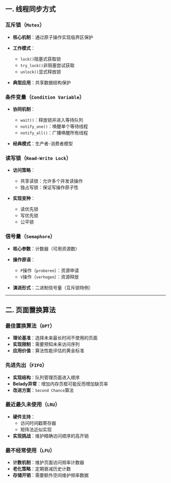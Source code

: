 ## 一. 线程同步方式

### 互斥锁（`Mutex`）
- **核心机制**：通过原子操作实现临界区保护
- **工作模式**：
  
  - `lock()`阻塞式获取锁
  - `try_lock()`非阻塞尝试获取
  - `unlock()`显式释放锁
- **典型应用**：共享数据结构保护

### 条件变量（`Condition Variable`）
- **协同机制**：
  
  - `wait()`：释放锁并进入等待队列
  - `notify_one()`：唤醒单个等待线程
  - `notify_all()`：广播唤醒所有线程
- **经典模式**：生产者-消费者模型

### 读写锁（`Read-Write Lock`）
- **访问策略**：
  
  - 共享读锁：允许多个并发读操作
  - 独占写锁：保证写操作原子性
- **实现变种**：
  
  - 读优先锁
  - 写优先锁
  - 公平锁

### 信号量（`Semaphore`）
- **核心参数**：计数器（可用资源数）
- **操作原语**：
  
  - `P`操作（`proberen`）：资源申请
  - `V`操作（`verhogen`）：资源释放
- **演进形式**：二进制信号量（互斥锁特例）

---

## 二. 页面置换算法

### 最佳置换算法（`OPT`）
- **理论基准**：选择未来最长时间不使用的页面
- **实现限制**：需要预知未来访问序列
- **应用价值**：算法性能评估的黄金标准

### 先进先出（`FIFO`）
- **实现结构**：队列管理页面进入顺序
- **Belady异常**：增加内存页框可能反而增加缺页率
- **改进方案**：`Second Chance`算法

### 最近最久未使用（`LRU`）
- **硬件支持**：
  - 访问时间戳寄存器
  - 矩阵法近似实现
- **实现挑战**：维护精确访问顺序的高开销

### 最不经常使用（`LFU`）
- **计数机制**：维护页面访问频率计数器
- **老化策略**：定期衰减历史计数
- **存储开销**：需要额外空间维护频率数据

